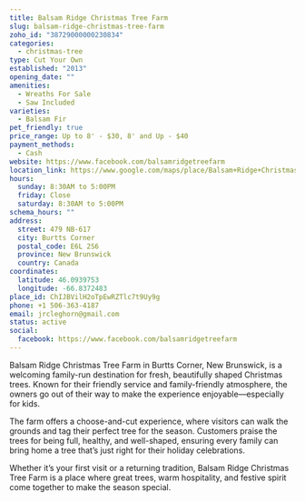 ```yaml
---
title: Balsam Ridge Christmas Tree Farm
slug: balsam-ridge-christmas-tree-farm
zoho_id: "38729000000230834"
categories:
  - christmas-tree
type: Cut Your Own
established: "2013"
opening_date: ""
amenities:
  - Wreaths For Sale
  - Saw Included
varieties:
  - Balsam Fir
pet_friendly: true
price_range: Up to 8' - $30, 8' and Up - $40
payment_methods:
  - Cash
website: https://www.facebook.com/balsamridgetreefarm
location_link: https://www.google.com/maps/place/Balsam+Ridge+Christmas+Tree+Farm/@46.0939753,-66.8372483,14z/data=!4m8!1m2!2m1!1sBalsam+Ridge+Christmas+Tree+Farm!3m4!1s0x4ca4136a1fa55805:0xd8cb54dfee5c3965!8m2!3d46.0939753!4d-66.8372483
hours:
  sunday: 8:30AM to 5:00PM
  friday: Close
  saturday: 8:30AM to 5:00PM
schema_hours: ""
address:
  street: 479 NB-617
  city: Burtts Corner
  postal_code: E6L 2S6
  province: New Brunswick
  country: Canada
coordinates:
  latitude: 46.0939753
  longitude: -66.8372483
place_id: ChIJBVilH2oTpEwRZTlc7t9Uy9g
phone: +1 506-363-4187
email: jrcleghorn@gmail.com
status: active
social:
  facebook: https://www.facebook.com/balsamridgetreefarm
---
```


Balsam Ridge Christmas Tree Farm in Burtts Corner, New Brunswick, is a welcoming family-run destination for fresh, beautifully shaped Christmas trees. Known for their friendly service and family-friendly atmosphere, the owners go out of their way to make the experience enjoyable—especially for kids.

The farm offers a choose-and-cut experience, where visitors can walk the grounds and tag their perfect tree for the season. Customers praise the trees for being full, healthy, and well-shaped, ensuring every family can bring home a tree that’s just right for their holiday celebrations.

Whether it’s your first visit or a returning tradition, Balsam Ridge Christmas Tree Farm is a place where great trees, warm hospitality, and festive spirit come together to make the season special.
